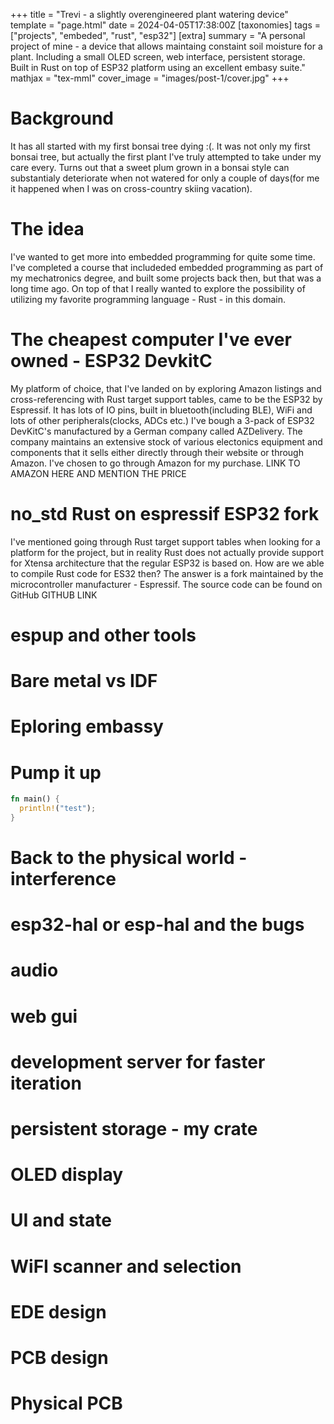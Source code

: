 +++
title = "Trevi - a slightly overengineered plant watering device"
template = "page.html"
date = 2024-04-05T17:38:00Z
[taxonomies]
tags = ["projects", "embeded", "rust", "esp32"]
[extra]
summary = "A personal project of mine - a device that allows maintaing constaint soil moisture for a plant. Including a small OLED screen, web interface, persistent storage. Built in Rust on top of ESP32 platform using an excellent embasy suite."
mathjax = "tex-mml"
cover_image = "images/post-1/cover.jpg"
+++

# Background

It has all started with my first bonsai tree dying :(. It was not only my first bonsai tree, but actually the first plant I've truly attempted to take under my care every. Turns out that a sweet plum grown in a bonsai style can substantialy deteriorate when not watered for only a couple of days(for me it happened when I was on cross-country skiing vacation).

# The idea

I've wanted to get more into embedded programming for quite some time. I've completed a course that includeded embedded programming as part of my mechatronics degree, and built some projects back then, but that was a long time ago. On top of that I really wanted to explore the possibility of utilizing my favorite programming language - Rust - in this domain.

# The cheapest computer I've ever owned - ESP32 DevkitC

My platform of choice, that I've landed on by exploring Amazon listings and cross-referencing with Rust target support tables, came to be the ESP32 by Espressif. It has lots of IO pins, built in bluetooth(including BLE), WiFi and lots of other peripherals(clocks, ADCs etc.) I've bough a 3-pack of ESP32 DevKitC's manufactured by a German company called AZDelivery. The company maintains an extensive stock of various electonics equipment and components that it sells either directly through their website or through Amazon. I've chosen to go through Amazon for my purchase.
LINK TO AMAZON HERE AND MENTION THE PRICE

# no_std Rust on espressif ESP32 fork

I've mentioned going through Rust target support tables when looking for a platform for the project, but in reality Rust does not actually provide support for Xtensa architecture that the regular ESP32 is based on. How are we able to compile Rust code for ES32 then? The answer is a fork maintained by the microcontroller manufacturer - Espressif. The source code can be found on GitHub GITHUB LINK

# espup and other tools

# Bare metal vs IDF

# Eploring embassy

# Pump it up

```rust
fn main() {
  println!("test");
}
```

# Back to the physical world - interference

# esp32-hal or esp-hal and the bugs

# audio

# web gui

# development server for faster iteration

# persistent storage - my crate

# OLED display

# UI and state

# WiFI scanner and selection

# EDE design

# PCB design

# Physical PCB
